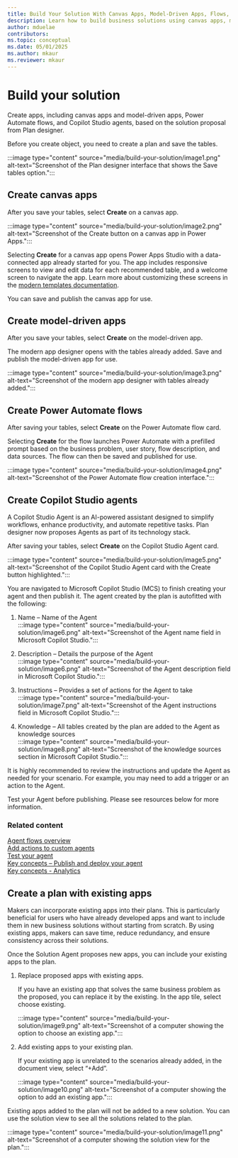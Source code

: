 ```yaml
---  
title: Build Your Solution With Canvas Apps, Model-Driven Apps, Flows, and Agents  
description: Learn how to build business solutions using canvas apps, model-driven apps, Power Automate flows, and Copilot Studio agents. Incorporate existing apps into your plans for efficiency and consistency.  
author: mduelae  
contributors:  
ms.topic: conceptual  
ms.date: 05/01/2025  
ms.author: mkaur  
ms.reviewer: mkaur  
---  
```


# Build your solution

Create apps, including canvas apps and model-driven apps, Power Automate flows, and Copilot Studio agents, based on the solution proposal from Plan designer.

Before you create object, you need to create a plan and save the tables.

:::image type="content" source="media/build-your-solution/image1.png" alt-text="Screenshot of the Plan designer interface that shows the Save tables option.":::  



## Create canvas apps

After you save your tables, select **Create** on a canvas app.

:::image type="content" source="media/build-your-solution/image2.png" alt-text="Screenshot of the Create button on a canvas app in Power Apps.":::

Selecting **Create** for a canvas app opens Power Apps Studio with a data-connected app already started for you. The app includes responsive screens to view and edit data for each recommended table, and a welcome screen to navigate the app. Learn more about customizing these screens in the [modern templates documentation](/power-apps/maker/canvas-apps/add-screen-context-variables#welcome-screen).

You can save and publish the canvas app for use.

## Create model-driven apps

After you save your tables, select **Create** on the model-driven app.

The modern app designer opens with the tables already added. Save and publish the model-driven app for use.

:::image type="content" source="media/build-your-solution/image3.png" alt-text="Screenshot of the modern app designer with tables already added.":::

## Create Power Automate flows

After saving your tables, select **Create** on the Power Automate flow card.

Selecting **Create** for the flow launches Power Automate with a prefilled prompt based on the business problem, user story, flow description, and data sources. The flow can then be saved and published for use.

:::image type="content" source="media/build-your-solution/image4.png" alt-text="Screenshot of the Power Automate flow creation interface.":::

## Create Copilot Studio agents

A Copilot Studio Agent is an AI-powered assistant designed to simplify workflows, enhance productivity, and automate repetitive tasks. Plan designer now proposes Agents as part of its technology stack.

After saving your tables, select **Create** on the Copilot Studio Agent card.

:::image type="content" source="media/build-your-solution/image5.png" alt-text="Screenshot of the Copilot Studio Agent card with the Create button highlighted.":::

You are navigated to Microsoft Copilot Studio (MCS) to finish creating your agent and then publish it. The agent created by the plan is autofitted with the following:

1. Name – Name of the Agent  
   :::image type="content" source="media/build-your-solution/image6.png" alt-text="Screenshot of the Agent name field in Microsoft Copilot Studio.":::

1. Description – Details the purpose of the Agent  
   :::image type="content" source="media/build-your-solution/image6.png" alt-text="Screenshot of the Agent description field in Microsoft Copilot Studio.":::

1. Instructions – Provides a set of actions for the Agent to take  
   :::image type="content" source="media/build-your-solution/image7.png" alt-text="Screenshot of the Agent instructions field in Microsoft Copilot Studio.":::

1. Knowledge – All tables created by the plan are added to the Agent as knowledge sources  
   :::image type="content" source="media/build-your-solution/image8.png" alt-text="Screenshot of the knowledge sources section in Microsoft Copilot Studio.":::

It is highly recommended to review the instructions and update the Agent as needed for your scenario. For example, you may need to add a trigger or an action to the Agent.

Test your Agent before publishing. Please see resources below for more information.

### Related content

[Agent flows overview](/microsoft-copilot-studio/flows-overview)  
[Add actions to custom agents](/microsoft-copilot-studio/advanced-plugin-actions)  
[Test your agent](/microsoft-copilot-studio/authoring-test-bot?tabs=webApp)  
[Key concepts – Publish and deploy your agent](/microsoft-copilot-studio/publication-fundamentals-publish-channels)  
[Key concepts - Analytics](/microsoft-copilot-studio/analytics-overview)  

## Create a plan with existing apps

Makers can incorporate existing apps into their plans. This is particularly beneficial for users who have already developed apps and want to include them in new business solutions without starting from scratch. By using existing apps, makers can save time, reduce redundancy, and ensure consistency across their solutions.

Once the Solution Agent proposes new apps, you can include your existing apps to the plan.

1. Replace proposed apps with existing apps.

   If you have an existing app that solves the same business problem as the proposed, you can replace it by the existing. In the app tile, select choose existing.

   :::image type="content" source="media/build-your-solution/image9.png" alt-text="Screenshot of a computer showing the option to choose an existing app.":::

2. Add existing apps to your existing plan.

   If your existing app is unrelated to the scenarios already added, in the document view, select “+Add”.

   :::image type="content" source="media/build-your-solution/image10.png" alt-text="Screenshot of a computer showing the option to add an existing app.":::

Existing apps added to the plan will not be added to a new solution. You can use the solution view to see all the solutions related to the plan.

:::image type="content" source="media/build-your-solution/image11.png" alt-text="Screenshot of a computer showing the solution view for the plan.":::